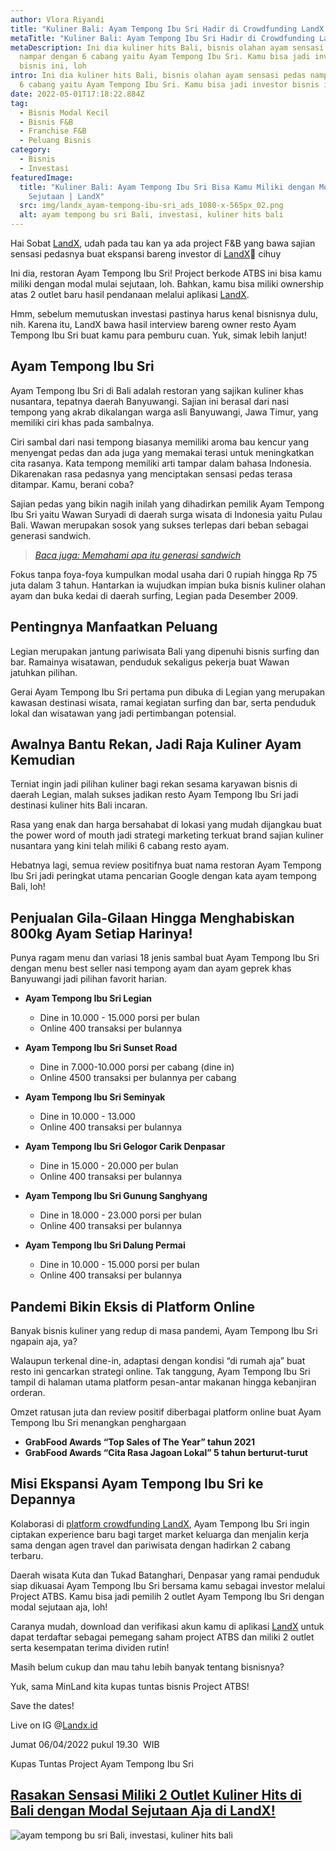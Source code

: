 ```yaml
---
author: Vlora Riyandi
title: "Kuliner Bali: Ayam Tempong Ibu Sri Hadir di Crowdfunding LandX!"
metaTitle: "Kuliner Bali: Ayam Tempong Ibu Sri Hadir di Crowdfunding LandX!"
metaDescription: Ini dia kuliner hits Bali, bisnis olahan ayam sensasi pedas
  nampar dengan 6 cabang yaitu Ayam Tempong Ibu Sri. Kamu bisa jadi investor
  bisnis ini, loh
intro: Ini dia kuliner hits Bali, bisnis olahan ayam sensasi pedas nampar dengan
  6 cabang yaitu Ayam Tempong Ibu Sri. Kamu bisa jadi investor bisnis ini, loh
date: 2022-05-01T17:18:22.884Z
tag:
  - Bisnis Modal Kecil
  - Bisnis F&B
  - Franchise F&B
  - Peluang Bisnis
category:
  - Bisnis
  - Investasi
featuredImage:
  title: "Kuliner Bali: Ayam Tempong Ibu Sri Bisa Kamu Miliki dengan Modal
    Sejutaan | LandX"
  src: img/landx_ayam-tempong-ibu-sri_ads_1080-x-565px_02.png
  alt: ayam tempong bu sri Bali, investasi, kuliner hits bali
---
```

Hai Sobat [LandX](https://landx.id/), udah pada tau kan ya ada project F&B yang bawa sajian sensasi pedasnya buat ekspansi bareng investor di [LandX](https://landx.id/)👀 cihuy

Ini dia, restoran Ayam Tempong Ibu Sri! Project berkode ATBS ini bisa kamu miliki dengan modal mulai sejutaan, loh. Bahkan, kamu bisa miliki ownership atas 2 outlet baru hasil pendanaan melalui aplikasi [LandX](https://landx.id/).

Hmm, sebelum memutuskan investasi pastinya harus kenal bisnisnya dulu, nih. Karena itu, LandX bawa hasil interview bareng owner resto Ayam Tempong Ibu Sri buat kamu para pemburu cuan. Yuk, simak lebih lanjut!

## Ayam Tempong Ibu Sri

Ayam Tempong Ibu Sri di Bali adalah restoran yang sajikan kuliner khas nusantara, tepatnya daerah Banyuwangi. Sajian ini berasal dari nasi tempong yang akrab dikalangan warga asli Banyuwangi, Jawa Timur, yang memiliki ciri khas pada sambalnya.

Ciri sambal dari nasi tempong biasanya memiliki aroma bau kencur yang menyengat pedas dan ada juga yang memakai terasi untuk meningkatkan cita rasanya. Kata tempong memiliki arti tampar dalam bahasa Indonesia. Dikarenakan rasa pedasnya yang menciptakan sensasi pedas terasa ditampar. Kamu, berani coba?

Sajian pedas yang bikin nagih inilah yang dihadirkan pemilik Ayam Tempong Ibu Sri yaitu Wawan Suryadi di daerah surga wisata di Indonesia yaitu Pulau Bali. Wawan merupakan sosok yang sukses terlepas dari beban sebagai generasi sandwich.

> *[Baca juga: Memahami apa itu generasi sandwich](https://landx.id/blog/memutus-rantai-sandwich-generation/)*

Fokus tanpa foya-foya kumpulkan modal usaha dari 0 rupiah hingga Rp 75 juta dalam 3 tahun. Hantarkan ia wujudkan impian buka bisnis kuliner olahan ayam dan buka kedai di daerah surfing, Legian pada Desember 2009.

## Pentingnya Manfaatkan Peluang 

Legian merupakan jantung pariwisata Bali yang dipenuhi bisnis surfing dan bar. Ramainya wisatawan, penduduk sekaligus pekerja buat Wawan jatuhkan pilihan.

Gerai Ayam Tempong Ibu Sri pertama pun dibuka di Legian yang merupakan kawasan destinasi wisata, ramai kegiatan surfing dan bar, serta penduduk lokal dan wisatawan yang jadi pertimbangan potensial.

## Awalnya Bantu Rekan, Jadi Raja Kuliner Ayam Kemudian 

Terniat ingin jadi pilihan kuliner bagi rekan sesama karyawan bisnis di daerah Legian, malah sukses jadikan resto Ayam Tempong Ibu Sri jadi destinasi kuliner hits Bali incaran.

Rasa yang enak dan harga bersahabat di lokasi yang mudah dijangkau buat the power word of mouth jadi strategi marketing terkuat brand sajian kuliner nusantara yang kini telah miliki 6 cabang resto ayam.

Hebatnya lagi, semua review positifnya buat nama restoran Ayam Tempong Ibu Sri jadi peringkat utama pencarian Google dengan kata ayam tempong Bali, loh!

## Penjualan Gila-Gilaan Hingga Menghabiskan 800kg Ayam Setiap Harinya!

Punya ragam menu dan variasi 18 jenis sambal buat Ayam Tempong Ibu Sri dengan menu best seller nasi tempong ayam dan ayam geprek khas Banyuwangi jadi pilihan favorit harian.

* **Ayam Tempong Ibu Sri Legian**

  * Dine in 10.000 - 15.000 porsi per bulan 
  * Online 400 transaksi per bulannya 
* **Ayam Tempong Ibu Sri Sunset Road**  

  * Dine in 7.000-10.000 porsi per cabang (dine in) 
  * Online 4500 transaksi per bulannya per cabang 
* **Ayam Tempong Ibu Sri Seminyak** 

  * Dine in 10.000 - 13.000  
  * Online 400 transaksi per bulannya 
* **Ayam Tempong Ibu Sri Gelogor Carik Denpasar**

  * Dine in 15.000 - 20.000 per bulan 
  * Online 400 transaksi per bulannya 
* **Ayam Tempong Ibu Sri Gunung Sanghyang** 

  * Dine in 18.000 - 23.000 porsi per bulan
  * Online 400 transaksi per bulannya 
* **Ayam Tempong Ibu Sri Dalung Permai** 

  * Dine in 10.000 - 15.000 porsi per bulan 
  * Online 400 transaksi per bulannya

## Pandemi Bikin Eksis di Platform Online 

Banyak bisnis kuliner yang redup di masa pandemi, Ayam Tempong Ibu Sri ngapain aja, ya?

Walaupun terkenal dine-in, adaptasi dengan kondisi “di rumah aja” buat resto ini gencarkan strategi online. Tak tanggung, Ayam Tempong Ibu Sri tampil di halaman utama platform pesan-antar makanan hingga kebanjiran orderan.

Omzet ratusan juta dan review positif diberbagai platform online buat Ayam Tempong Ibu Sri menangkan penghargaan 

* **GrabFood Awards “Top Sales of The Year” tahun 2021**
* **GrabFood Awards “Cita Rasa Jagoan Lokal” 5 tahun berturut-turut**

## Misi Ekspansi Ayam Tempong Ibu Sri ke Depannya 

Kolaborasi di [platform crowdfunding ](https://landx.id/)[LandX](https://landx.id/), Ayam Tempong Ibu Sri ingin ciptakan experience baru bagi target market keluarga dan menjalin kerja sama dengan agen travel dan pariwisata dengan hadirkan 2 cabang terbaru.

Daerah wisata Kuta dan Tukad Batanghari, Denpasar yang ramai penduduk siap dikuasai Ayam Tempong Ibu Sri bersama kamu sebagai investor melalui Project ATBS. Kamu bisa jadi pemilih 2 outlet Ayam Tempong Ibu Sri dengan modal sejutaan aja, loh!

Caranya mudah, download dan verifikasi akun kamu di aplikasi [LandX](https://landx.id/) untuk dapat terdaftar sebagai pemegang saham project ATBS dan miliki 2 outlet serta kesempatan terima dividen rutin!

Masih belum cukup dan mau tahu lebih banyak tentang bisnisnya?

Yuk, sama MinLand kita kupas tuntas bisnis Project ATBS!

Save the dates! 

Live on IG @[Landx.id](https://www.instagram.com/landx.id/) 

Jumat 06/04/2022 pukul 19.30  WIB 

Kupas Tuntas Project Ayam Tempong Ibu Sri

## [Rasakan Sensasi Miliki 2 Outlet Kuliner Hits di Bali dengan Modal Sejutaan Aja di LandX!](https://landx.id/project/?utm_source=Blog&utm_medium=organic+keyword&utm_campaign=blog&utm_id=Blog)

![ayam tempong bu sri Bali, investasi, kuliner hits bali](https://landx.id/blog/img/landx_ayam-tempong-ibu-sri_ads_1080-x-565px_02.png)